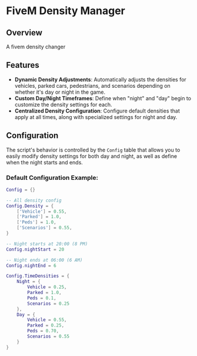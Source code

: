 # FiveM Density Manager

## Overview
A fivem density changer

## Features
- **Dynamic Density Adjustments**: Automatically adjusts the densities for vehicles, parked cars, pedestrians, and scenarios depending on whether it's day or night in the game.
- **Custom Day/Night Timeframes**: Define when "night" and "day" begin to customize the density settings for each.
- **Centralized Density Configuration**: Configure default densities that apply at all times, along with specialized settings for night and day.

## Configuration

The script's behavior is controlled by the `Config` table that allows you to easily modify density settings for both day and night, as well as define when the night starts and ends.

### Default Configuration Example:
```lua
Config = {}

-- All density config
Config.Density = {
    ['Vehicle'] = 0.55,
    ['Parked'] = 1.0,
    ['Peds'] = 1.0,
    ['Scenarios'] = 0.55,
}

-- Night starts at 20:00 (8 PM)
Config.nightStart = 20

-- Night ends at 06:00 (6 AM)
Config.nightEnd = 6

Config.TimeDensities = {
    Night = {
        Vehicle = 0.25,
        Parked = 1.0,
        Peds = 0.1,
        Scenarios = 0.25
    },
    Day = {
        Vehicle = 0.55,
        Parked = 0.25,
        Peds = 0.70,
        Scenarios = 0.55
    }
}

